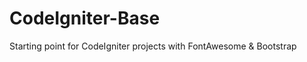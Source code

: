 CodeIgniter-Base
================

Starting point for CodeIgniter projects with FontAwesome &amp; Bootstrap

